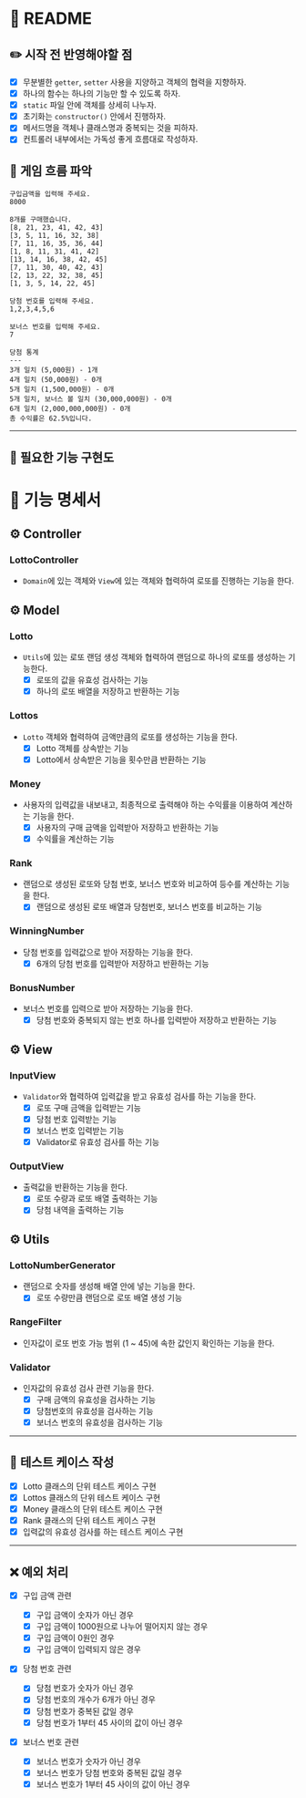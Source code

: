 # 📝 README

## ✏️ 시작 전 반영해야할 점

- [x] 무분별한 `getter`, `setter` 사용을 지양하고 객체의 협력을 지향하자.
- [x] 하나의 함수는 하나의 기능만 할 수 있도록 하자.
- [x] `static` 파일 안에 객체를 상세히 나누자.
- [x] 초기화는 `constructor()` 안에서 진행하자.
- [x] 메서드명을 객체나 클래스명과 중복되는 것을 피하자.
- [x] 컨트롤러 내부에서는 가독성 좋게 흐름대로 작성하자.

## 🚀 게임 흐름 파악

```
구입금액을 입력해 주세요.
8000

8개를 구매했습니다.
[8, 21, 23, 41, 42, 43]
[3, 5, 11, 16, 32, 38]
[7, 11, 16, 35, 36, 44]
[1, 8, 11, 31, 41, 42]
[13, 14, 16, 38, 42, 45]
[7, 11, 30, 40, 42, 43]
[2, 13, 22, 32, 38, 45]
[1, 3, 5, 14, 22, 45]

당첨 번호를 입력해 주세요.
1,2,3,4,5,6

보너스 번호를 입력해 주세요.
7

당첨 통계
---
3개 일치 (5,000원) - 1개
4개 일치 (50,000원) - 0개
5개 일치 (1,500,000원) - 0개
5개 일치, 보너스 볼 일치 (30,000,000원) - 0개
6개 일치 (2,000,000,000원) - 0개
총 수익률은 62.5%입니다.
```

---

## 🎨 필요한 기능 구현도

# 📑 기능 명세서

## ⚙️ Controller

### LottoController

- `Domain`에 있는 객체와 `View`에 있는 객체와 협력하여 로또를 진행하는 기능을 한다.

## ⚙️ Model

### Lotto

- `Utils`에 있는 로또 랜덤 생성 객체와 협력하여 랜덤으로 하나의 로또를 생성하는 기능한다.
  - [x] 로또의 값을 유효성 검사하는 기능
  - [x] 하나의 로또 배열을 저장하고 반환하는 기능

### Lottos

- `Lotto` 객체와 협력하여 금액만큼의 로또를 생성하는 기능을 한다.
  - [x] Lotto 객체를 상속받는 기능
  - [x] Lotto에서 상속받은 기능을 횟수만큼 반환하는 기능

### Money

- 사용자의 입력값을 내보내고, 최종적으로 출력해야 하는 수익률을 이용하여 계산하는 기능을 한다.
  - [x] 사용자의 구매 금액을 입력받아 저장하고 반환하는 기능
  - [x] 수익률을 계산하는 기능

### Rank

- 랜덤으로 생성된 로또와 당첨 번호, 보너스 번호와 비교하여 등수를 계산하는 기능을 한다.
  - [x] 랜덤으로 생성된 로또 배열과 당첨번호, 보너스 번호를 비교하는 기능

### WinningNumber

- 당첨 번호를 입력값으로 받아 저장하는 기능을 한다.
  - [x] 6개의 당첨 번호를 입력받아 저장하고 반환하는 기능

### BonusNumber

- 보너스 번호를 입력으로 받아 저장하는 기능을 한다.
  - [x] 당첨 번호와 중복되지 않는 번호 하나를 입력받아 저장하고 반환하는 기능

## ⚙️ View

### InputView

- `Validator`와 협력하여 입력값을 받고 유효성 검사를 하는 기능을 한다.
  - [x] 로또 구매 금액을 입력받는 기능
  - [x] 당첨 번호 입력받는 기능
  - [x] 보너스 번호 입력받는 기능
  - [x] Validator로 유효성 검사를 하는 기능

### OutputView

- 출력값을 반환하는 기능을 한다.
  - [x] 로또 수량과 로또 배열 출력하는 기능
  - [x] 당첨 내역을 출력하는 기능

## ⚙️ Utils

### LottoNumberGenerator

- 랜덤으로 숫자를 생성해 배열 안에 넣는 기능을 한다.
  - [x] 로또 수량만큼 랜덤으로 로또 배열 생성 기능

### RangeFilter

- 인자값이 로또 번호 가능 범위 (1 ~ 45)에 속한 값인지 확인하는 기능을 한다.

### Validator

- 인자값의 유효성 검사 관련 기능을 한다.
  - [x] 구매 금액의 유효성을 검사하는 기능
  - [x] 당첨번호의 유효성을 검사하는 기능
  - [x] 보너스 번호의 유효성을 검사하는 기능

---

## 🧪 테스트 케이스 작성

- [x] Lotto 클래스의 단위 테스트 케이스 구현
- [x] Lottos 클래스의 단위 테스트 케이스 구현
- [x] Money 클래스의 단위 테스트 케이스 구현
- [x] Rank 클래스의 단위 테스트 케이스 구현
- [x] 입력값의 유효성 검사를 하는 테스트 케이스 구현

---

## ❌ 예외 처리

- [x] 구입 금액 관련

  - [x] 구입 금액이 숫자가 아닌 경우
  - [x] 구입 금액이 1000원으로 나누어 떨어지지 않는 경우
  - [x] 구입 금액이 0원인 경우
  - [x] 구입 금액이 입력되지 않은 경우

- [x] 당첨 번호 관련

  - [x] 당첨 번호가 숫자가 아닌 경우
  - [x] 당첨 번호의 개수가 6개가 아닌 경우
  - [x] 당첨 번호가 중복된 값일 경우
  - [x] 당첨 번호가 1부터 45 사이의 값이 아닌 경우

- [x] 보너스 번호 관련

  - [x] 보너스 번호가 숫자가 아닌 경우
  - [x] 보너스 번호가 당첨 번호와 중복된 값일 경우
  - [x] 보너스 번호가 1부터 45 사이의 값이 아닌 경우
